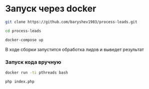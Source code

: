 # Запуск через docker
```bash
git clone https://github.com/baryshev1983/process-leads.git
```

```bash
cd process-leads
```
```bash
docker-compose up
```
В ходе сборки запустится обработка лидов и выведет результат

### Запуск кода вручную
```bash
docker run -ti pthreads bash
```
```bash
php index.php
```

